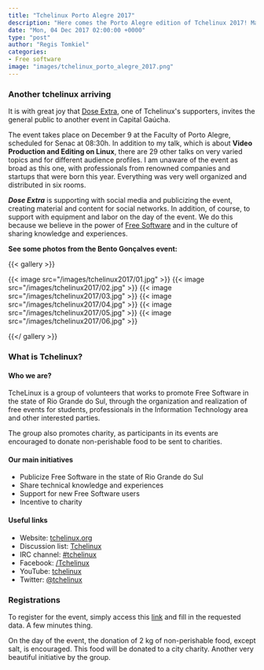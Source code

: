 ```yaml
---
title: "Tchelinux Porto Alegre 2017"
description: "Here comes the Porto Alegre edition of Tchelinux 2017! Mark presence!"
date: "Mon, 04 Dec 2017 02:00:00 +0000"
type: "post"
author: "Regis Tomkiel"
categories: 
- Free software
image: "images/tchelinux_porto_alegre_2017.png"
---
```


###  Another tchelinux arriving
It is with great joy that [Dose Extra](//doseextra.com "Dose Extra Multimídia"), one of Tchelinux's supporters, invites the general public to another event in Capital Gaúcha.   

The event takes place on December 9 at the Faculty of Porto Alegre, scheduled for Senac at 08:30h. In addition to my talk, which is about **Video Production and Editing on Linux**, there are 29 other talks on very varied topics and for different audience profiles. I am unaware of the event as broad as this one, with professionals from renowned companies and startups that were born this year. Everything was very well organized and distributed in six rooms.   

***Dose Extra*** is supporting with social media and publicizing the event, creating material and content for social networks. In addition, of course, to support with equipment and labor on the day of the event. We do this because we believe in the power of [Free Software](http://softwarelivre.org/) and in the culture of sharing knowledge and experiences.   

**See some photos from the Bento Gonçalves event:**  

{{< gallery >}}

{{< image src="/images/tchelinux2017/01.jpg" >}}
{{< image src="/images/tchelinux2017/02.jpg" >}}
{{< image src="/images/tchelinux2017/03.jpg" >}}
{{< image src="/images/tchelinux2017/04.jpg" >}}
{{< image src="/images/tchelinux2017/05.jpg" >}}
{{< image src="/images/tchelinux2017/06.jpg" >}}

{{</ gallery >}}

### What is Tchelinux?

#### Who we are?

TcheLinux is a group of volunteers that works to promote Free Software in the state of Rio Grande do Sul, through the organization and realization of free events for students, professionals in the Information Technology area and other interested parties.  

The group also promotes charity, as participants in its events are encouraged to donate non-perishable food to be sent to charities.  

#### Our main initiatives

* Publicize Free Software in the state of Rio Grande do Sul
* Share technical knowledge and experiences
* Support for new Free Software users
* Incentive to charity

#### Useful links

* Website: [tchelinux.org](https://tchelinux.org)
* Discussion list: [Tchelinux](https://groups.google.com/forum/#!forum/tchelinux)
* IRC channel: [#tchelinux](http://freenode.net/)
* Facebook: [/Tchelinux](https://facebook.com/tchelinux)
* YouTube: [tchelinux](https://www.youtube.com/channel/UChibAixACm-r5NZVgr53QbA)
* Twitter: [@tchelinux](https://twitter.com/tchelinux)

### Registrations

To register for the event, simply access this [link](https://goo.gl/SJbJMa) and fill in the requested data. A few minutes thing.

On the day of the event, the donation of 2 kg of non-perishable food, except salt, is encouraged. This food will be donated to a city charity. Another very beautiful initiative by the group.
